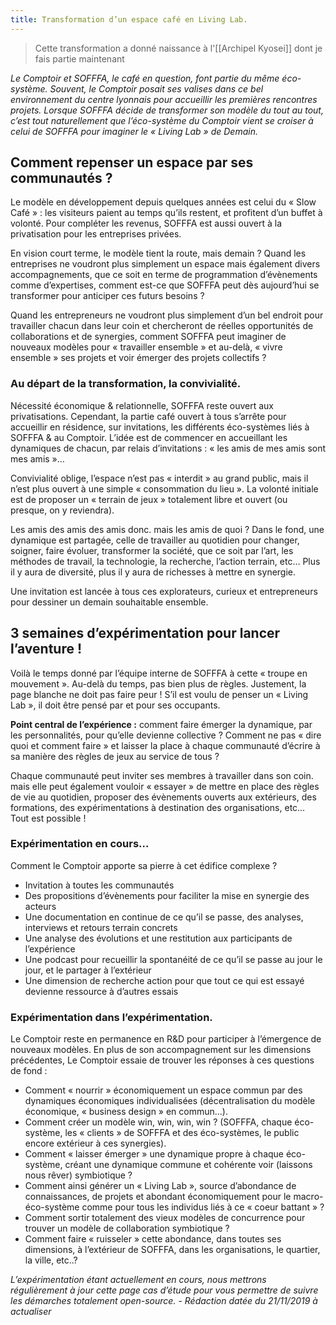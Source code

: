 ```yaml
---
title: Transformation d’un espace café en Living Lab.
---
```


> Cette transformation a donné naissance à l'[[Archipel Kyosei]] dont je fais partie maintenant

*Le Comptoir et SOFFFA, le café en question, font partie du même éco-système. Souvent, le Comptoir posait ses valises dans ce bel environnement du centre lyonnais pour accueillir les premières rencontres projets. Lorsque SOFFFA décide de transformer son modèle du tout au tout, c’est tout naturellement que l’éco-système du Comptoir vient se croiser à celui de SOFFFA pour imaginer le « Living Lab » de Demain.*

## **Comment repenser un espace par ses communautés ?**

Le modèle en développement depuis quelques années est celui du « Slow Café » : les visiteurs paient au temps qu’ils restent, et profitent d’un buffet à volonté. Pour compléter les revenus, SOFFFA est aussi ouvert à la privatisation pour les entreprises privées.

En vision court terme, le modèle tient la route, mais demain ? Quand les entreprises ne voudront plus simplement un espace mais également divers accompagnements, que ce soit en terme de programmation d’évènements comme d’expertises, comment est-ce que SOFFFA peut dès aujourd’hui se transformer pour anticiper ces futurs besoins ?

Quand les entrepreneurs ne voudront plus simplement d’un bel endroit pour travailler chacun dans leur coin et chercheront de réelles opportunités de collaborations et de synergies, comment SOFFFA peut imaginer de nouveaux modèles pour « travailler ensemble » et au-delà, « vivre ensemble » ses projets et voir émerger des projets collectifs ?

### **Au départ de la transformation, la convivialité.**

Nécessité économique & relationnelle, SOFFFA reste ouvert aux privatisations. Cependant, la partie café ouvert à tous s’arrête pour accueillir en résidence, sur invitations, les différents éco-systèmes liés à SOFFFA & au Comptoir. L’idée est de commencer en accueillant les dynamiques de chacun, par relais d’invitations : « les amis de mes amis sont mes amis »…

Convivialité oblige, l’espace n’est pas « interdit » au grand public, mais il n’est plus ouvert à une simple « consommation du lieu ». La volonté initiale est de proposer un « terrain de jeux » totalement libre et ouvert (ou presque, on y reviendra).

Les amis des amis des amis donc. mais les amis de quoi ? Dans le fond, une dynamique est partagée, celle de travailler au quotidien pour changer, soigner, faire évoluer, transformer la société, que ce soit par l’art, les méthodes de travail, la technologie, la recherche, l’action terrain, etc… Plus il y aura de diversité, plus il y aura de richesses à mettre en synergie.

Une invitation est lancée à tous ces explorateurs, curieux et entrepreneurs pour dessiner un demain souhaitable ensemble.

## **3 semaines d’expérimentation pour lancer l’aventure !**

Voilà le temps donné par l’équipe interne de SOFFFA à cette « troupe en mouvement ». Au-delà du temps, pas bien plus de règles. Justement, la page blanche ne doit pas faire peur ! S’il est voulu de penser un « Living Lab », il doit être pensé par et pour ses occupants.

**Point central de l’expérience :** comment faire émerger la dynamique, par les personnalités, pour qu’elle devienne collective ? Comment ne pas « dire quoi et comment faire » et laisser la place à chaque communauté d’écrire à sa manière des règles de jeux au service de tous ?

Chaque communauté peut inviter ses membres à travailler dans son coin. mais elle peut également vouloir « essayer » de mettre en place des règles de vie au quotidien, proposer des évènements ouverts aux extérieurs, des formations, des expérimentations à destination des organisations, etc… Tout est possible !

### **Expérimentation en cours…**

Comment le Comptoir apporte sa pierre à cet édifice complexe ?

- Invitation à toutes les communautés
- Des propositions d’évènements pour faciliter la mise en synergie des acteurs
- Une documentation en continue de ce qu’il se passe, des analyses, interviews et retours terrain concrets
- Une analyse des évolutions et une restitution aux participants de l’expérience
- Une podcast pour recueillir la spontanéité de ce qu’il se passe au jour le jour, et le partager à l’extérieur
- Une dimension de recherche action pour que tout ce qui est essayé devienne ressource à d’autres essais

### **Expérimentation dans l’expérimentation.**

Le Comptoir reste en permanence en R&D pour participer à l’émergence de nouveaux modèles. En plus de son accompagnement sur les dimensions précédentes, Le Comptoir essaie de trouver les réponses à ces questions de fond :

- Comment « nourrir » économiquement un espace commun par des dynamiques économiques individualisées (décentralisation du modèle économique, « business design » en commun…).
- Comment créer un modèle win, win, win, win ? (SOFFFA, chaque éco-système, les « clients » de SOFFFA et des éco-systèmes, le public encore extérieur à ces synergies).
- Comment « laisser émerger » une dynamique propre à chaque éco-système, créant une dynamique commune et cohérente voir (laissons nous rêver) symbiotique ?
- Comment ainsi générer un « Living Lab », source d’abondance de connaissances, de projets et abondant économiquement pour le macro-éco-système comme pour tous les individus liés à ce « coeur battant » ?
- Comment sortir totalement des vieux modèles de concurrence pour trouver un modèle de collaboration symbiotique ?
- Comment faire « ruisseler » cette abondance, dans toutes ses dimensions, à l’extérieur de SOFFFA, dans les organisations, le quartier, la ville, etc..?

*L’expérimentation étant actuellement en cours, nous mettrons régulièrement à jour cette page cas d’étude pour vous permettre de suivre les démarches totalement open-source.* - *Rédaction datée du 21/11/2019 à actualiser*
